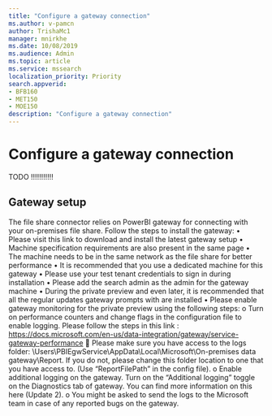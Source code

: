```yaml
---
title: "Configure a gateway connection"
ms.author: v-pamcn
author: TrishaMc1
manager: mnirkhe
ms.date: 10/08/2019
ms.audience: Admin
ms.topic: article
ms.service: mssearch
localization_priority: Priority
search.appverid:
- BFB160
- MET150
- MOE150
description: "Configure a gateway connection"
---
```


# Configure a gateway connection

TODO !!!!!!!!!!!

## Gateway setup
The file share connector relies on PowerBI gateway for connecting with your on-premises file share. Follow the steps to install the gateway:
•	Please visit this link to download and install the latest gateway setup
•	Machine specification requirements are also present in the same page
•	The machine needs to be in the same network as the file share for better performance
•	It is recommended that you use a dedicated machine for this gateway
•	Please use your test tenant credentials to sign in during installation
•	Please add the search admin as the admin for the gateway machine
•	During the private preview and even later, it is recommended that all the regular updates gateway prompts with are installed
•	Please enable gateway monitoring for the private preview using the following steps: 
o	Turn on performance counters and change flags in the configuration file to enable logging. Please follow the steps in this link : https://docs.microsoft.com/en-us/data-integration/gateway/service-gateway-performance
	Please make sure you have access to the logs folder: \Users\PBIEgwService\AppData\Local\Microsoft\On-premises data gateway\Report. If you do not, please change this folder location to one that you have access to. (Use “ReportFilePath” in the config file). 
o	Enable additional logging on the gateway. Turn on the “Additional logging” toggle on the Diagnostics tab of gateway. You can find more information on this here (Update 2).
o	You might be asked to send the logs to the Microsoft team in case of any reported bugs on the gateway.


